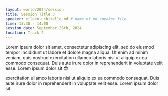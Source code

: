 ```yaml
---
layout: world/2024/session
title: Session Title 3
speaker: eileen-uchitelle.md # name of md speaker file
time: 13:30 - 14:00
session_date: September 26th, 2024
location: Track 2
---
```


Lorem ipsum dolor sit amet, consectetur adipiscing elit, sed do eiusmod tempor incididunt ut labore et dolore magna aliqua. Ut enim ad minim veniam, quis nostrud exercitation ullamco laboris nisi ut aliquip ex ea commodo consequat. Duis aute irure dolor in reprehenderit in voluptate velit esse. Lorem ipsum dolor sit 😎

exercitation ullamco laboris nisi ut aliquip ex ea commodo consequat. Duis aute irure dolor in reprehenderit in voluptate velit esse. Lorem ipsum dolor sit